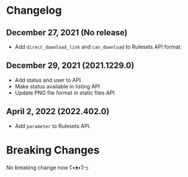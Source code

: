 # Changelog

## December 27, 2021 (No release)

- Add `direct_download_link` and `can_download` to Rulesets API format.

## December 29, 2021 (2021.1229.0)

- Add status and user to API
- Make status available in listing API
- Update PNG file format in static files API

## April 2, 2022 (2022.402.0)

- Add `parameter` to Rulesets API.

# Breaking Changes

No breaking change now ʕ•́ᴥ•̀ʔっ